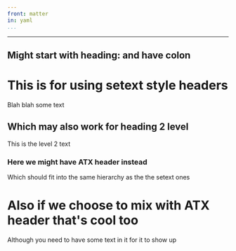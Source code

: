```yaml
---
front: matter
in: yaml
...
```



------------------------
Might start with heading: and have colon
------------------------


This is for using setext style headers
======================================

Blah blah some text

Which may also work for heading 2 level
---------------------------------------

This is the level 2 text

### Here we might have ATX header instead

Which should fit into the same hierarchy as the the setext ones

# Also if we choose to mix with ATX header that's cool too

Although you need to have some text in it for it to show up
